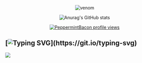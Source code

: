 <div align="center">

  ![venom](https://capsule-render.vercel.app/api?type=venom&height=200&color=gradient&text=PeppermintBacon&fontAlignY=37&textBg=false&fontColor=81F7BE)
  
  ![Anurag's GitHub stats](https://github-readme-stats.vercel.app/api?username=PeppermintBacon&theme=vue&show_icons=true)

  [![PeppermintBacon profile views](https://u8views.com/api/v1/github/profiles/187579910/views/day-week-month-total-count.svg)](https://u8views.com/github/PeppermintBacon)
  
</div>

##  [![Typing SVG](https://readme-typing-svg.demolab.com?font=Fira+Code&pause=1000&color=81F7BE&background=FFFFFFD4&vCenter=true&width=435&lines=Hi+There!+It's+Me!)](https://git.io/typing-svg)

<a href="mailto:hankooktyrers4@gmail.com"><img src="https://img.shields.io/badge/Gmail-d14836?style=flat-square&logo=Gmail&logoColor=white&link=hankooktyrers4@gmail.com"/></a>
